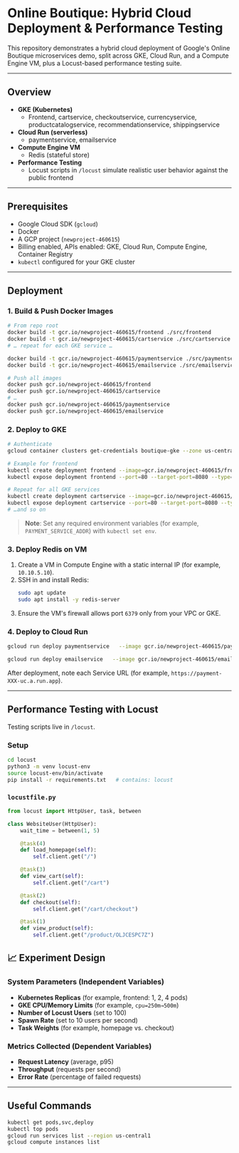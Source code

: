 # Online Boutique: Hybrid Cloud Deployment & Performance Testing

This repository demonstrates a hybrid cloud deployment of Google's Online Boutique microservices demo, split across GKE, Cloud Run, and a Compute Engine VM, plus a Locust-based performance testing suite.

---

## Overview

- **GKE (Kubernetes)**
  - Frontend, cartservice, checkoutservice, currencyservice, productcatalogservice, recommendationservice, shippingservice
- **Cloud Run (serverless)**
  - paymentservice, emailservice
- **Compute Engine VM**
  - Redis (stateful store)
- **Performance Testing**
  - Locust scripts in `/locust` simulate realistic user behavior against the public frontend

---

## Prerequisites

- Google Cloud SDK (`gcloud`)
- Docker
- A GCP project (`newproject-460615`)
- Billing enabled, APIs enabled: GKE, Cloud Run, Compute Engine, Container Registry
- `kubectl` configured for your GKE cluster

---

## Deployment

### 1. Build & Push Docker Images

```bash
# From repo root
docker build -t gcr.io/newproject-460615/frontend ./src/frontend
docker build -t gcr.io/newproject-460615/cartservice ./src/cartservice
# … repeat for each GKE service …

docker build -t gcr.io/newproject-460615/paymentservice ./src/paymentservice
docker build -t gcr.io/newproject-460615/emailservice ./src/emailservice

# Push all images
docker push gcr.io/newproject-460615/frontend
docker push gcr.io/newproject-460615/cartservice
# …
docker push gcr.io/newproject-460615/paymentservice
docker push gcr.io/newproject-460615/emailservice
```

### 2. Deploy to GKE

```bash
# Authenticate
gcloud container clusters get-credentials boutique-gke --zone us-central1-a --project newproject-460615

# Example for frontend
kubectl create deployment frontend --image=gcr.io/newproject-460615/frontend
kubectl expose deployment frontend --port=80 --target-port=8080 --type=LoadBalancer

# Repeat for all GKE services
kubectl create deployment cartservice --image=gcr.io/newproject-460615/cartservice
kubectl expose deployment cartservice --port=80 --target-port=8080 --type=ClusterIP
# …and so on
```

> **Note**: Set any required environment variables (for example, `PAYMENT_SERVICE_ADDR`) with `kubectl set env`.

### 3. Deploy Redis on VM

1. Create a VM in Compute Engine with a static internal IP (for example, `10.10.5.10`).
2. SSH in and install Redis:
   ```bash
   sudo apt update
   sudo apt install -y redis-server
   ```
3. Ensure the VM's firewall allows port `6379` only from your VPC or GKE.

### 4. Deploy to Cloud Run

```bash
gcloud run deploy paymentservice   --image gcr.io/newproject-460615/paymentservice   --region us-central1   --allow-unauthenticated

gcloud run deploy emailservice   --image gcr.io/newproject-460615/emailservice   --region us-central1   --allow-unauthenticated
```

After deployment, note each Service URL (for example, `https://payment-XXX-uc.a.run.app`).

---

## Performance Testing with Locust

Testing scripts live in `/locust`.

### Setup

```bash
cd locust
python3 -m venv locust-env
source locust-env/bin/activate
pip install -r requirements.txt   # contains: locust
```

### `locustfile.py`

```python
from locust import HttpUser, task, between

class WebsiteUser(HttpUser):
    wait_time = between(1, 5)

    @task(4)
    def load_homepage(self):
        self.client.get("/")

    @task(3)
    def view_cart(self):
        self.client.get("/cart")

    @task(2)
    def checkout(self):
        self.client.get("/cart/checkout")

    @task(1)
    def view_product(self):
        self.client.get("/product/OLJCESPC7Z")
```

## 📈 Experiment Design

### System Parameters (Independent Variables)

- **Kubernetes Replicas** (for example, frontend: 1, 2, 4 pods)
- **GKE CPU/Memory Limits** (for example, `cpu=250m→500m`)
- **Number of Locust Users** (set to 100)
- **Spawn Rate** (set to 10 users per second)
- **Task Weights** (for example, homepage vs. checkout)

### Metrics Collected (Dependent Variables)

- **Request Latency** (average, p95)
- **Throughput** (requests per second)
- **Error Rate** (percentage of failed requests)

---

## Useful Commands

```bash
kubectl get pods,svc,deploy
kubectl top pods
gcloud run services list --region us-central1
gcloud compute instances list
```

